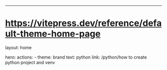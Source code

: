 ---
# https://vitepress.dev/reference/default-theme-home-page
layout: home

hero:
  actions:
    - theme: brand
      text: python
      link: /python/how to create python project and venv